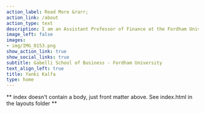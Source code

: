 ```yaml
---
action_label: Read More &rarr;
action_link: /about
action_type: text
description: I am an Assistant Professor of Finance at the Fordham University Gabelli School of Business focusing on empirical asset pricing. My research is about the differences in industry profits and returns, and why certain industries offer higher returns. I also focus on machine learning algorithms and their applications to return predictability.
image_left: false
images:
- img/IMG_0153.png
show_action_link: true
show_social_links: true
subtitle: Gabelli School of Business - Fordham University
text_align_left: true
title: Yanki Kalfa
type: home
---
```


** index doesn't contain a body, just front matter above.
See index.html in the layouts folder **

